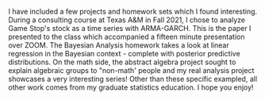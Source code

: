 I have included a few projects and homework sets which I found interesting. During a consulting course at Texas A&M in Fall 2021, I chose to analyze Game Stop's stock as a time series with ARMA-GARCH.
This is the paper I presented to the class which accompanied a fifteen minute presentation over ZOOM. The Bayesian Analysis homework takes a look at linear regression in the Bayesian context - 
complete with posterior predictive distributions. On the math side, the abstract algebra project sought to explain algebraic groups to "non-math' people
and my real analysis project showcases a very interesting series! Other than these specific exampled, all other work comes from my graduate statistics education. I hope you enjoy!
